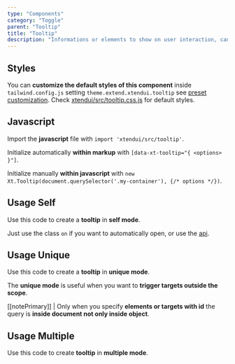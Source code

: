 ```yaml
---
type: "Components"
category: "Toggle"
parent: "Tooltip"
title: "Tooltip"
description: "Informations or elements to show on user interaction, can contain simple text and more complex graphics."
---
```


## Styles

You can **customize the default styles of this component** inside `tailwind.config.js` setting `theme.extend.xtendui.tooltip` see [preset customization](/introduction/preset#customization). Check [xtendui/src/tooltip.css.js](https://github.com/xtendui/xtendui/blob/beta/src/tooltip.css.js) for default styles.

## Javascript

Import the **javascript** file with `import 'xtendui/src/tooltip'`.

Initialize automatically **within markup** with `[data-xt-tooltip="{ <options> }"]`.

Initialize manually **within javascript** with `new Xt.Tooltip(document.querySelector('.my-container'), {/* options */})`.

## Usage Self

Use this code to create a **tooltip** in **self mode**.

Just use the class `on` if you want to automatically open, or use the [api](/components/tooltip/api).

<demo>
  <demoinline src="demos/components/tooltip/usage-self">
  </demoinline>
</demo>

## Usage Unique

Use this code to create a **tooltip** in **unique mode**.

The **unique mode** is useful when you want to **trigger targets outside the scope**.

[[notePrimary]]
| Only when you specify **elements or targets with id** the query is **inside document not only inside object**.

<demo>
  <demoinline src="demos/components/tooltip/usage-unique">
  </demoinline>
</demo>

## Usage Multiple

Use this code to create **tooltip** in **multiple mode**.

<demo>
  <demoinline src="demos/components/tooltip/usage-multiple">
  </demoinline>
</demo>
